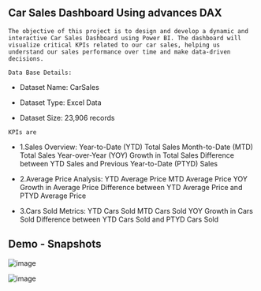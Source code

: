 ##  Car Sales Dashboard Using advances DAX
`` The objective of this project is to design and develop a dynamic and interactive Car Sales Dashboard using Power BI. The dashboard will visualize critical KPIs related to our car sales, helping us understand our sales performance over time and make data-driven decisions. ``

`` Data Base Details: ``
- Dataset Name: CarSales

- Dataset Type: Excel Data

- Dataset Size: 23,906 records


`` KPIs are ``
- 1.Sales Overview: 
   Year-to-Date (YTD) Total Sales
   Month-to-Date (MTD) Total Sales
   Year-over-Year (YOY) Growth in Total Sales
   Difference between YTD Sales and Previous Year-to-Date (PTYD) Sales
  
- 2.Average Price Analysis:
   YTD Average Price
   MTD Average Price
   YOY Growth in Average Price
   Difference between YTD Average Price and PTYD Average Price
  
- 3.Cars Sold Metrics:
  YTD Cars Sold
   MTD Cars Sold
   YOY Growth in Cars Sold
   Difference between YTD Cars Sold and PTYD Cars Sold



## Demo - Snapshots 

![image](https://github.com/NehaBhatia103/Car-Sales-Dashboard-Using-Power-BI/assets/151971122/080b695d-ba30-4661-ba24-9721b177a33f)

![image](https://github.com/NehaBhatia103/Car-Sales-Dashboard-Using-Power-BI/assets/151971122/819e6135-66de-44ed-88c8-6fee9c79a071)

